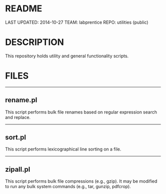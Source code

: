 # README #
LAST UPDATED: 2014-10-27
TEAM: labprentice
REPO: utilities (public)

# DESCRIPTION #
This repository holds utility and general functionality scripts. 

# FILES #
-------------
rename.pl
-------------
This script performs bulk file renames based on regular expression search and replace.

-------
sort.pl
-------
This script performs lexicographical line sorting on a file.

----------
zipall.pl
----------
This script performs bulk file compressions (e.g., gzip). It may be modified to run any bulk system commands (e.g., tar, gunzip, pdfcrop). 

